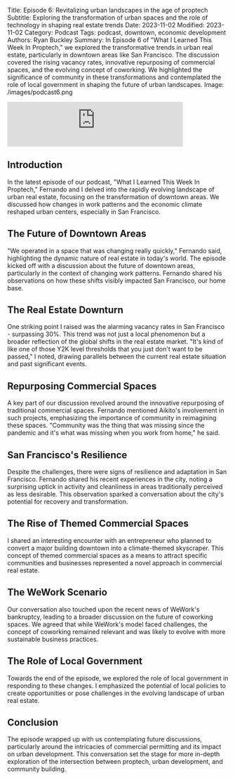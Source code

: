 Title: Episode 6: Revitalizing urban landscapes in the age of proptech
Subtitle: Exploring the transformation of urban spaces and the role of technology in shaping real estate trends
Date: 2023-11-02
Modified: 2023-11-02
Category: Podcast
Tags: podcast, downtown, economic development
Authors: Ryan Buckley
Summary: In Episode 6 of "What I Learned This Week In Proptech," we explored the transformative trends in urban real estate, particularly in downtown areas like San Francisco. The discussion covered the rising vacancy rates, innovative repurposing of commercial spaces, and the evolving concept of coworking. We highlighted the significance of community in these transformations and contemplated the role of local government in shaping the future of urban landscapes.
Image: /images/podcast6.png


<iframe src="https://podcasters.spotify.com/pod/show/thisweekinproptech/embed/episodes/A-Changing-Real-Estate-Landscape-e2bik2p/a-aaissjg" height="102px" width="400px" frameborder="0" scrolling="no"></iframe>

## Introduction
In the latest episode of our podcast, "What I Learned This Week In Proptech," Fernando and I delved into the rapidly evolving landscape of urban real estate, focusing on the transformation of downtown areas. We discussed how changes in work patterns and the economic climate reshaped urban centers, especially in San Francisco.

## The Future of Downtown Areas
"We operated in a space that was changing really quickly," Fernando said, highlighting the dynamic nature of real estate in today's world. The episode kicked off with a discussion about the future of downtown areas, particularly in the context of changing work patterns. Fernando shared his observations on how these shifts visibly impacted San Francisco, our home base.

## The Real Estate Downturn
One striking point I raised was the alarming vacancy rates in San Francisco - surpassing 30%. This trend was not just a local phenomenon but a broader reflection of the global shifts in the real estate market. "It's kind of like one of those Y2K level thresholds that you just don't want to be passed," I noted, drawing parallels between the current real estate situation and past significant events.

## Repurposing Commercial Spaces
A key part of our discussion revolved around the innovative repurposing of traditional commercial spaces. Fernando mentioned Aikito's involvement in such projects, emphasizing the importance of community in reimagining these spaces. "Community was the thing that was missing since the pandemic and it's what was missing when you work from home," he said.

## San Francisco's Resilience
Despite the challenges, there were signs of resilience and adaptation in San Francisco. Fernando shared his recent experiences in the city, noting a surprising uptick in activity and cleanliness in areas traditionally perceived as less desirable. This observation sparked a conversation about the city's potential for recovery and transformation.

## The Rise of Themed Commercial Spaces
I shared an interesting encounter with an entrepreneur who planned to convert a major building downtown into a climate-themed skyscraper. This concept of themed commercial spaces as a means to attract specific communities and businesses represented a novel approach in commercial real estate.

## The WeWork Scenario
Our conversation also touched upon the recent news of WeWork's bankruptcy, leading to a broader discussion on the future of coworking spaces. We agreed that while WeWork's model faced challenges, the concept of coworking remained relevant and was likely to evolve with more sustainable business practices.

## The Role of Local Government
Towards the end of the episode, we explored the role of local government in responding to these changes. I emphasized the potential of local policies to create opportunities or pose challenges in the evolving landscape of urban real estate.

## Conclusion
The episode wrapped up with us contemplating future discussions, particularly around the intricacies of commercial permitting and its impact on urban development. This conversation set the stage for more in-depth exploration of the intersection between proptech, urban development, and community building.